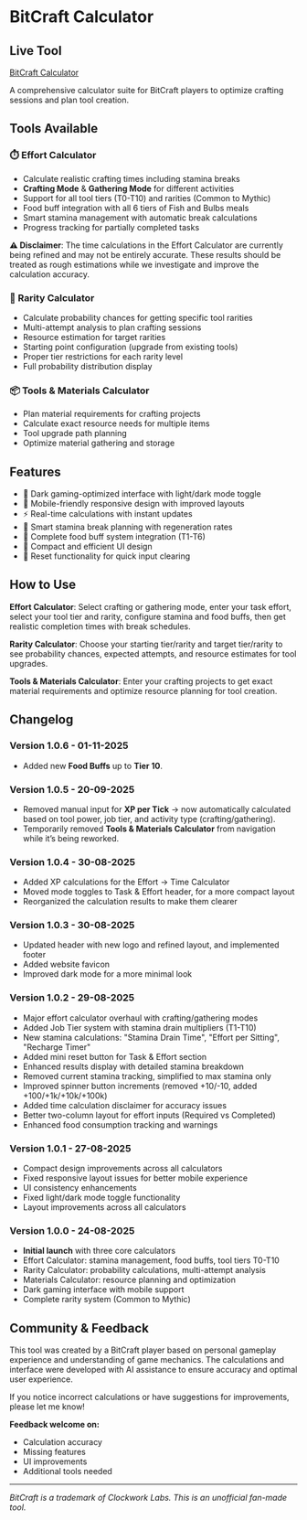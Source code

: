 # BitCraft Calculator

## Live Tool
[BitCraft Calculator](https://zheavyofficial.github.io/BitCraft-Calculator/)

A comprehensive calculator suite for BitCraft players to optimize crafting sessions and plan tool creation.

## Tools Available

### ⏱️ Effort Calculator
- Calculate realistic crafting times including stamina breaks
- **Crafting Mode** & **Gathering Mode** for different activities
- Support for all tool tiers (T0-T10) and rarities (Common to Mythic)
- Food buff integration with all 6 tiers of Fish and Bulbs meals
- Smart stamina management with automatic break calculations
- Progress tracking for partially completed tasks

**⚠️ Disclaimer**: The time calculations in the Effort Calculator are currently being refined and may not be entirely accurate. These results should be treated as rough estimations while we investigate and improve the calculation accuracy.

### 💎 Rarity Calculator
- Calculate probability chances for getting specific tool rarities
- Multi-attempt analysis to plan crafting sessions
- Resource estimation for target rarities
- Starting point configuration (upgrade from existing tools)
- Proper tier restrictions for each rarity level
- Full probability distribution display

### 📦 Tools & Materials Calculator
- Plan material requirements for crafting projects
- Calculate exact resource needs for multiple items
- Tool upgrade path planning
- Optimize material gathering and storage

## Features
- 🌙 Dark gaming-optimized interface with light/dark mode toggle
- 📱 Mobile-friendly responsive design with improved layouts
- ⚡ Real-time calculations with instant updates
- 🔋 Smart stamina break planning with regeneration rates
- 🍖 Complete food buff system integration (T1-T6)
- 🎯 Compact and efficient UI design
- 🔄 Reset functionality for quick input clearing

## How to Use

**Effort Calculator**: Select crafting or gathering mode, enter your task effort, select your tool tier and rarity, configure stamina and food buffs, then get realistic completion times with break schedules.

**Rarity Calculator**: Choose your starting tier/rarity and target tier/rarity to see probability chances, expected attempts, and resource estimates for tool upgrades.

**Tools & Materials Calculator**: Enter your crafting projects to get exact material requirements and optimize resource planning for tool creation.

## Changelog
### Version 1.0.6 - 01-11-2025
- Added new **Food Buffs** up to **Tier 10**.

### Version 1.0.5 - 20-09-2025
- Removed manual input for **XP per Tick** → now automatically calculated based on tool power, job tier, and activity type (crafting/gathering).
- Temporarily removed **Tools & Materials Calculator** from navigation while it’s being reworked.

### Version 1.0.4 - 30-08-2025
- Added XP calculations for the Effort → Time Calculator
- Moved mode toggles to Task & Effort header, for a more compact layout
- Reorganized the calculation results to make them clearer

### Version 1.0.3 - 30-08-2025
- Updated header with new logo and refined layout, and implemented footer
- Added website favicon
- Improved dark mode for a more minimal look

### Version 1.0.2 - 29-08-2025
- Major effort calculator overhaul with crafting/gathering modes
- Added Job Tier system with stamina drain multipliers (T1-T10)
- New stamina calculations: "Stamina Drain Time", "Effort per Sitting", "Recharge Timer"
- Added mini reset button for Task & Effort section
- Enhanced results display with detailed stamina breakdown
- Removed current stamina tracking, simplified to max stamina only
- Improved spinner button increments (removed +10/-10, added +100/+1k/+10k/+100k)
- Added time calculation disclaimer for accuracy issues
- Better two-column layout for effort inputs (Required vs Completed)
- Enhanced food consumption tracking and warnings

### Version 1.0.1 - 27-08-2025
- Compact design improvements across all calculators
- Fixed responsive layout issues for better mobile experience
- UI consistency enhancements
- Fixed light/dark mode toggle functionality
- Layout improvements across all calculators

### Version 1.0.0 - 24-08-2025
- **Initial launch** with three core calculators
- Effort Calculator: stamina management, food buffs, tool tiers T0-T10
- Rarity Calculator: probability calculations, multi-attempt analysis
- Materials Calculator: resource planning and optimization
- Dark gaming interface with mobile support
- Complete rarity system (Common to Mythic)

## Community & Feedback

This tool was created by a BitCraft player based on personal gameplay experience and understanding of game mechanics. The calculations and interface were developed with AI assistance to ensure accuracy and optimal user experience.

If you notice incorrect calculations or have suggestions for improvements, please let me know!

**Feedback welcome on:**
- Calculation accuracy
- Missing features
- UI improvements
- Additional tools needed

---

*BitCraft is a trademark of Clockwork Labs. This is an unofficial fan-made tool.*